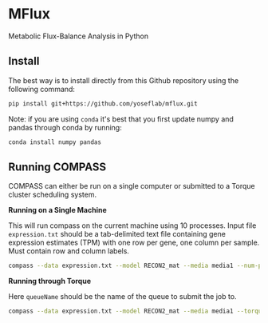 # MFlux
Metabolic Flux-Balance Analysis in Python


## Install

The best way is to install directly from this Github repository using the following command:

```bash
pip install git+https://github.com/yoseflab/mflux.git
```

Note: if you are using `conda` it's best that you first update numpy and pandas through conda by running:

```bash
conda install numpy pandas
```

## Running COMPASS

COMPASS can either be run on a single computer or submitted to a Torque cluster scheduling system.

**Running on a Single Machine**

This will run compass on the current machine using 10 processes.
Input file `expression.txt` should be a tab-delimited text file containing gene expression estimates (TPM) with one row per gene, one column per sample.  Must contain row and column labels.

```bash
compass --data expression.txt --model RECON2_mat --media media1 --num-processes 10
```

**Running through Torque**

Here `queueName` should be the name of the queue to submit the job to.

```bash
compass --data expression.txt --model RECON2_mat --media media1 --torque-queue queueName
```
